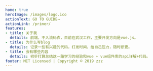 ```yaml
---
home: true
heroImage: /images/logo.ico
actionText: GO TO GUIDE→
actionLink: /primer/    
features:
- title: 关于我
  details: 前端，不入流码农，目前在武汉工作，主要开发方向是vue.js。
- title: 为什么写blog
  details: 记录一些有兴趣的代码，打发时间，给自己压力，随时断更。
- title: 会有哪些内容
  details: 初步打算总结这一路学习的经验和vue + vue组件库的api详解+代码。
footer: MIT Licensed | Copyright © 2019 zzz
---
```

